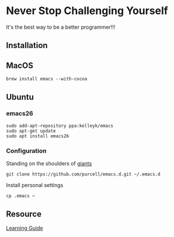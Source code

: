 # Never Stop Challenging Yourself
It's the best way to be a better programmer!!!

## Installation

## MacOS
```
brew install emacs --with-cocoa
```

## Ubuntu
### emacs26
```
sudo add-apt-repository ppa:kelleyk/emacs
sudo apt-get update
sudo apt install emacs26
```

### Configuration
Standing on the shoulders of [giants](https://github.com/purcell/emacs.d)
```
git clone https://github.com/purcell/emacs.d.git ~/.emacs.d
```

Install personal settings
```
cp .emacs ~
```

## Resource
[Learning Guide](https://github.com/redguardtoo/mastering-emacs-in-one-year-guide)

